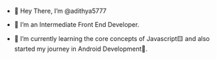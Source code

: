 - 👋 Hey There, I’m @adithya5777

- 👀 I’m an Intermediate Front End Developer.

- 🌱 I’m currently learning the core concepts of Javascript🟨 and also started my journey in Android Development🤖.


<!---
adithya5777/adithya5777 is a ✨ special ✨ repository because its `README.md` (this file) appears on your GitHub profile.
You can click the Preview link to take a look at your changes.
--->
